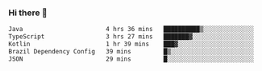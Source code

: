### Hi there 👋

<!--START_SECTION:waka-->

```txt
Java                       4 hrs 36 mins   ██████████▒░░░░░░░░░░░░░░   41.14 %
TypeScript                 3 hrs 27 mins   ███████▓░░░░░░░░░░░░░░░░░   30.92 %
Kotlin                     1 hr 39 mins    ███▓░░░░░░░░░░░░░░░░░░░░░   14.74 %
Brazil Dependency Config   39 mins         █▒░░░░░░░░░░░░░░░░░░░░░░░   05.93 %
JSON                       29 mins         █░░░░░░░░░░░░░░░░░░░░░░░░   04.34 %
```

<!--END_SECTION:waka-->

<!--
**jerry-shao/jerry-shao** is a ✨ _special_ ✨ repository because its `README.md` (this file) appears on your GitHub profile.

Here are some ideas to get you started:

- 🔭 I’m currently working on ...
- 🌱 I’m currently learning ...
- 👯 I’m looking to collaborate on ...
- 🤔 I’m looking for help with ...
- 💬 Ask me about ...
- 📫 How to reach me: ...
- 😄 Pronouns: ...
- ⚡ Fun fact: ...
-->
